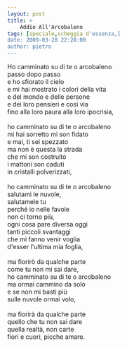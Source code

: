 ```yaml
---
layout: post
title: >
    Addio All'Arcobaleno
tags: [speciale,scheggia d'essenza,]
date: 2009-03-28 22:28:00
author: pietro
---
```

Ho camminato su di te o arcobaleno<br/>passo dopo passo<br/>e ho sfiorato il cielo<br/>e mi hai mostrato i colori della vita<br/>e del mondo e delle persone<br/>e dei loro pensieri e così via<br/>fino alla loro paura alla loro ipocrisia,<br/><br/>ho camminato su di te o arcobaleno<br/>mi hai sorretto mi son fidato<br/>e mai, ti sei spezzato<br/>ma non è questa la strada<br/>che mi son costruito<br/>i mattoni son caduti<br/>in cristalli polverizzati,<br/><br/>ho camminato su di te o arcobaleno<br/>salutami le nuvole,<br/>salutamele tu<br/>perché io nelle favole<br/>non ci torno più,<br/>ogni cosa pare diversa oggi<br/>tanti piccoli svantaggi<br/>che mi fanno venir voglia<br/>d'esser l'ultima mia foglia,<br/><br/>ma fiorirò da qualche parte<br/>come tu non mi sai dare,<br/>ho camminato su di te o arcobaleno<br/>ma ormai cammino da solo<br/>e se non mi basti più<br/>sulle nuvole ormai volo,<br/><br/>ma fiorirà da qualche parte<br/>quello che tu non sai dare<br/>quella realtà, non carte<br/>fiori e cuori, picche amare.

